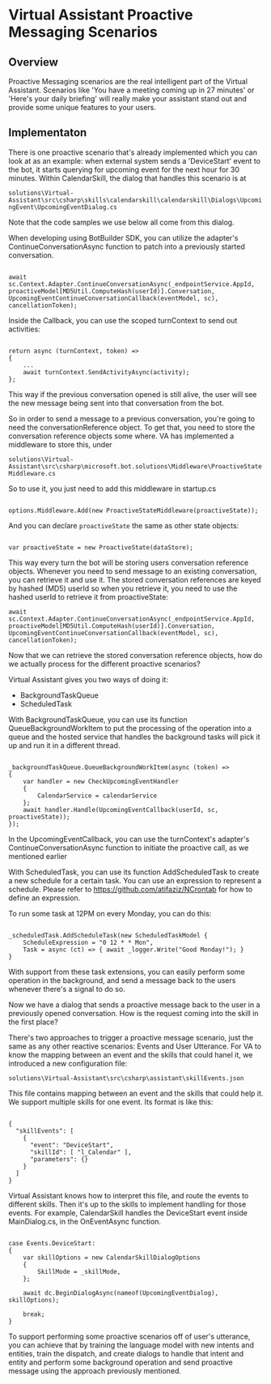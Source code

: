 # Virtual Assistant Proactive Messaging Scenarios

## Overview

Proactive Messaging scenarios are the real intelligent part of the Virtual Assistant. Scenarios like 'You have a meeting coming up in 27 minutes' or 'Here's your daily briefing' will really make your assistant stand out and provide some unique features to your users.

## Implementaton

There is one proactive scenario that's already implemented which you can look at as an example: when external system sends a 'DeviceStart' event to the bot, it starts querying for upcoming event for the next hour for 30 minutes. Within CalendarSkill, the dialog that handles this scenario is at

`solutions\Virtual-Assistant\src\csharp\skills\calendarskill\calendarskill\Dialogs\UpcomingEvent\UpcomingEventDialog.cs`

Note that the code samples we use below all come from this dialog.

When developing using BotBuilder SDK, you can utilize the adapter's ContinueConversationAsync function to patch into a previously started conversation. 

```

await sc.Context.Adapter.ContinueConversationAsync(_endpointService.AppId, proactiveModel[MD5Util.ComputeHash(userId)].Conversation, UpcomingEventContinueConversationCallback(eventModel, sc), cancellationToken);

```

Inside the Callback, you can use the scoped turnContext to send out activities:

```

return async (turnContext, token) =>
{
    ...
    await turnContext.SendActivityAsync(activity);
};

```

This way if the previous conversation opened is still alive, the user will see the new message being sent into that conversation from the bot. 

So in order to send a message to a previous conversation, you're going to need the conversationReference object. To get that, you need to store the conversation reference objects some where. VA has implemented a middleware to store this, under

`solutions\Virtual-Assistant\src\csharp\microsoft.bot.solutions\Middleware\ProactiveStateMiddleware.cs`

So to use it, you just need to add this middleware in startup.cs

```

options.Middleware.Add(new ProactiveStateMiddleware(proactiveState));

```

And you can declare `proactiveState` the same as other state objects:

```

var proactiveState = new ProactiveState(dataStore);

```

This way every turn the bot will be storing users conversation reference objects. Whenever you need to send message to an existing conversation, you can retrieve it and use it. The stored conversation references are keyed by hashed (MD5) userId so when you retrieve it, you need to use the hashed userId to retrieve it from proactiveState:

`await sc.Context.Adapter.ContinueConversationAsync(_endpointService.AppId, proactiveModel[MD5Util.ComputeHash(userId)].Conversation, UpcomingEventContinueConversationCallback(eventModel, sc), cancellationToken);`

Now that we can retrieve the stored conversation reference objects, how do we actually process for the different proactive scenarios?

Virtual Assistant gives you two ways of doing it:

- BackgroundTaskQueue
- ScheduledTask

With BackgroundTaskQueue, you can use its function QueueBackgroundWorkItem to put the processing of the operation into a queue and the hosted service that handles the background tasks will pick it up and run it in a different thread.

```

_backgroundTaskQueue.QueueBackgroundWorkItem(async (token) =>
{
    var handler = new CheckUpcomingEventHandler
    {
        CalendarService = calendarService
    };
    await handler.Handle(UpcomingEventCallback(userId, sc, proactiveState));
});

```

In the UpcomingEventCallback, you can use the turnContext's adapter's ContinueConversationAsync function to initiate the proactive call, as we mentioned earlier

With ScheduledTask, you can use its function AddScheduledTask to create a new schedule for a certain task. You can use an expression to represent a schedule. Please refer to https://github.com/atifaziz/NCrontab for how to define an expression.

To run some task at 12PM on every Monday, you can do this:

```

_scheduledTask.AddScheduleTask(new ScheduledTaskModel {
    ScheduleExpression = "0 12 * * Mon",
    Task = async (ct) => { await _logger.Write("Good Monday!"); }
}

```

With support from these task extensions, you can easily perform some operation in the background, and send a message back to the users whenever there's a signal to do so.

Now we have a dialog that sends a proactive message back to the user in a previously opened conversation. How is the request coming into the skill in the first place?

There's two approaches to trigger a proactive message scenario, just the same as any other reactive scenarios: Events and User Utterance. For VA to know the mapping between an event and the skills that could hanel it, we introduced a new configuration file:

`solutions\Virtual-Assistant\src\csharp\assistant\skillEvents.json`

This file contains mapping between an event and the skills that could help it. We support multiple skills for one event. Its format is like this:

```

{
  "skillEvents": [
    {
      "event": "DeviceStart",
      "skillId": [ "l_Calendar" ],
      "parameters": {}
    }
  ]
}

```

Virtual Assistant knows how to interpret this file, and route the events to different skills. Then it's up to the skills to implement handling for those events. For example, CalendarSkill handles the DeviceStart event inside MainDialog.cs, in the OnEventAsync function. 

```

case Events.DeviceStart:
{
    var skillOptions = new CalendarSkillDialogOptions
    {
        SkillMode = _skillMode,
    };

    await dc.BeginDialogAsync(nameof(UpcomingEventDialog), skillOptions);

    break;
}

```

To support performing some proactive scenarios off of user's utterance, you can achieve that by training the language model with new intents and entities, train the dispatch, and create dialogs to handle that intent and entity and perform some background operation and send proactive message using the approach previously mentioned.
